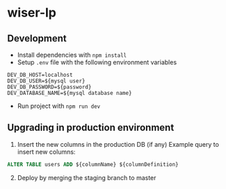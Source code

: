 # wiser-lp

## Development

- Install dependencies with `npm install`
- Setup `.env` file with the following environment variables

```
DEV_DB_HOST=localhost
DEV_DB_USER=${mysql user}
DEV_DB_PASSWORD=${password}
DEV_DATABASE_NAME=${mysql database name}

```

- Run project with `npm run dev`

## Upgrading in production environment

1. Insert the new columns in the production DB (if any)
  Example query to insert new columns:
  ```sql
  ALTER TABLE users ADD ${columnName} ${columnDefinition}
  ```

2. Deploy by merging the staging branch to master
